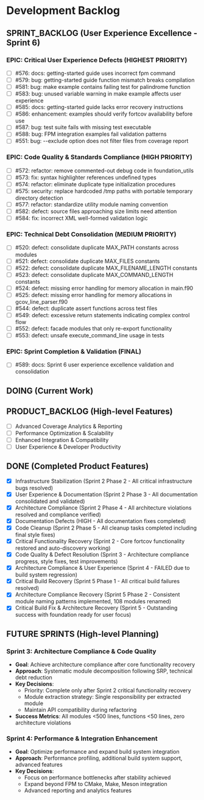 # Development Backlog

## SPRINT_BACKLOG (User Experience Excellence - Sprint 6)

### EPIC: Critical User Experience Defects (HIGHEST PRIORITY)
- [ ] #576: docs: getting-started guide uses incorrect fpm command
- [ ] #579: bug: getting-started guide function mismatch breaks compilation
- [ ] #581: bug: make example contains failing test for palindrome function
- [ ] #583: bug: unused variable warning in make example affects user experience
- [ ] #585: docs: getting-started guide lacks error recovery instructions
- [ ] #586: enhancement: examples should verify fortcov availability before use
- [ ] #587: bug: test suite fails with missing test executable
- [ ] #588: bug: FPM integration examples fail validation patterns
- [ ] #551: bug: --exclude option does not filter files from coverage report

### EPIC: Code Quality & Standards Compliance (HIGH PRIORITY)
- [ ] #572: refactor: remove commented-out debug code in foundation_utils
- [ ] #573: fix: syntax highlighter references undefined types
- [ ] #574: refactor: eliminate duplicate type initialization procedures
- [ ] #575: security: replace hardcoded /tmp paths with portable temporary directory detection
- [ ] #577: refactor: standardize utility module naming convention
- [ ] #582: defect: source files approaching size limits need attention
- [ ] #584: fix: incorrect XML well-formed validation logic

### EPIC: Technical Debt Consolidation (MEDIUM PRIORITY)
- [ ] #520: defect: consolidate duplicate MAX_PATH constants across modules
- [ ] #521: defect: consolidate duplicate MAX_FILES constants
- [ ] #522: defect: consolidate duplicate MAX_FILENAME_LENGTH constants
- [ ] #523: defect: consolidate duplicate MAX_COMMAND_LENGTH constants
- [ ] #524: defect: missing error handling for memory allocation in main.f90
- [ ] #525: defect: missing error handling for memory allocations in gcov_line_parser.f90
- [ ] #544: defect: duplicate assert functions across test files
- [ ] #549: defect: excessive return statements indicating complex control flow
- [ ] #552: defect: facade modules that only re-export functionality
- [ ] #553: defect: unsafe execute_command_line usage in tests

### EPIC: Sprint Completion & Validation (FINAL)
- [ ] #589: docs: Sprint 6 user experience excellence validation and consolidation

## DOING (Current Work)

## PRODUCT_BACKLOG (High-level Features)
- [ ] Advanced Coverage Analytics & Reporting
- [ ] Performance Optimization & Scalability  
- [ ] Enhanced Integration & Compatibility
- [ ] User Experience & Developer Productivity

## DONE (Completed Product Features)
- [x] Infrastructure Stabilization (Sprint 2 Phase 2 - All critical infrastructure bugs resolved)
- [x] User Experience & Documentation (Sprint 2 Phase 3 - All documentation consolidated and validated)
- [x] Architecture Compliance (Sprint 2 Phase 4 - All architecture violations resolved and compliance verified)
- [x] Documentation Defects (HIGH - All documentation fixes completed)
- [x] Code Cleanup (Sprint 2 Phase 5 - All cleanup tasks completed including final style fixes)
- [x] Critical Functionality Recovery (Sprint 2 - Core fortcov functionality restored and auto-discovery working)
- [x] Code Quality & Defect Resolution (Sprint 3 - Architecture compliance progress, style fixes, test improvements)
- [x] Architecture Compliance & User Experience (Sprint 4 - FAILED due to build system regression)
- [x] Critical Build Recovery (Sprint 5 Phase 1 - All critical build failures resolved)
- [x] Architecture Compliance Recovery (Sprint 5 Phase 2 - Consistent module naming patterns implemented, 108 modules renamed)
- [x] Critical Build Fix & Architecture Recovery (Sprint 5 - Outstanding success with foundation ready for user focus)

## FUTURE SPRINTS (High-level Planning)

### Sprint 3: Architecture Compliance & Code Quality
- **Goal**: Achieve architecture compliance after core functionality recovery
- **Approach**: Systematic module decomposition following SRP, technical debt reduction
- **Key Decisions**: 
  - Priority: Complete only after Sprint 2 critical functionality recovery
  - Module extraction strategy: Single responsibility per extracted module
  - Maintain API compatibility during refactoring
- **Success Metrics**: All modules <500 lines, functions <50 lines, zero architecture violations

### Sprint 4: Performance & Integration Enhancement  
- **Goal**: Optimize performance and expand build system integration
- **Approach**: Performance profiling, additional build system support, advanced features
- **Key Decisions**:
  - Focus on performance bottlenecks after stability achieved
  - Expand beyond FPM to CMake, Make, Meson integration
  - Advanced reporting and analytics features
